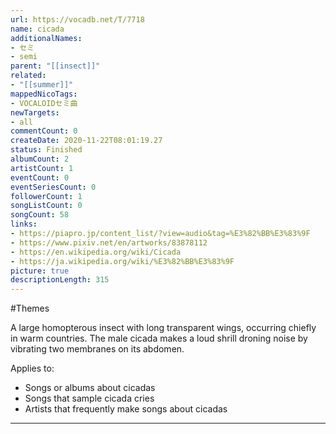 ```yaml
---
url: https://vocadb.net/T/7718
name: cicada
additionalNames: 
- セミ
- semi
parent: "[[insect]]"
related:
- "[[summer]]"
mappedNicoTags:
- VOCALOIDセミ曲
newTargets:
- all
commentCount: 0
createDate: 2020-11-22T08:01:19.27
status: Finished
albumCount: 2
artistCount: 1
eventCount: 0
eventSeriesCount: 0
followerCount: 1
songListCount: 0
songCount: 58
links: 
- https://piapro.jp/content_list/?view=audio&tag=%E3%82%BB%E3%83%9F
- https://www.pixiv.net/en/artworks/83878112
- https://en.wikipedia.org/wiki/Cicada
- https://ja.wikipedia.org/wiki/%E3%82%BB%E3%83%9F
picture: true
descriptionLength: 315
---
```


#Themes

A large homopterous insect with long transparent wings, occurring chiefly in warm countries. The male cicada makes a loud shrill droning noise by vibrating two membranes on its abdomen.

Applies to:

* Songs or albums about cicadas
* Songs that sample cicada cries
* Artists that frequently make songs about cicadas

---

